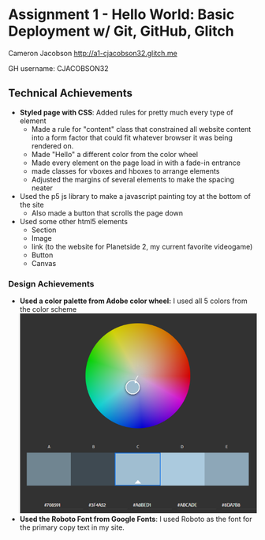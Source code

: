 Assignment 1 - Hello World: Basic Deployment w/ Git, GitHub, Glitch
===

Cameron Jacobson
http://a1-cjacobson32.glitch.me

GH username: CJACOBSON32

## Technical Achievements
- **Styled page with CSS**: Added rules for pretty much every type of element
  - Made a rule for "content" class that constrained all website content into a form factor that could fit whatever
    browser it was being rendered on.
  - Made "Hello" a different color from the color wheel
  - Made every element on the page load in with a fade-in entrance
  - made classes for vboxes and hboxes to arrange elements
  - Adjusted the margins of several elements to make the spacing neater
- Used the p5 js library to make a javascript painting toy at the bottom of the site
  - Also made a button that scrolls the page down
- Used some other html5 elements
  - Section
  - Image
  - link (to the website for Planetside 2, my current favorite videogame)
  - Button
  - Canvas

### Design Achievements
- **Used a color palette from Adobe color wheel:** I used all 5 colors from the color scheme
![](color_wheel.png)
- **Used the Roboto Font from Google Fonts**: I used Roboto as the font for the primary copy text in my site.
